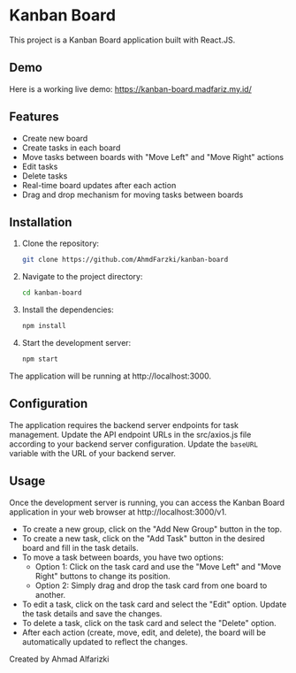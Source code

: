 # Kanban Board

This project is a Kanban Board application built with React.JS.

## Demo
Here is a working live demo: https://kanban-board.madfariz.my.id/

## Features

- Create new board
- Create tasks in each board
- Move tasks between boards with "Move Left" and "Move Right" actions
- Edit tasks
- Delete tasks
- Real-time board updates after each action
- Drag and drop mechanism for moving tasks between boards

## Installation

1. Clone the repository:

   ```bash
   git clone https://github.com/AhmdFarzki/kanban-board
2. Navigate to the project directory:

   ```bash
   cd kanban-board
3. Install the dependencies:

   ```bash
   npm install
4. Start the development server:

   ```bash
   npm start
The application will be running at http://localhost:3000.

## Configuration
The application requires the backend server endpoints for task management. Update the API endpoint URLs in the src/axios.js file according to your backend server configuration. Update the `baseURL` variable with the URL of your backend server.

## Usage
Once the development server is running, you can access the Kanban Board application in your web browser at http://localhost:3000/v1.

- To create a new group, click on the "Add New Group" button in the top.
- To create a new task, click on the "Add Task" button in the desired board and fill in the task details.
- To move a task between boards, you have two options:
    - Option 1: Click on the task card and use the "Move Left" and "Move Right" buttons to change its position.
    - Option 2: Simply drag and drop the task card from one board to another.
- To edit a task, click on the task card and select the "Edit" option. Update the task details and save the changes.
- To delete a task, click on the task card and select the "Delete" option.
- After each action (create, move, edit, and delete), the board will be automatically updated to reflect the changes.

Created by Ahmad Alfarizki